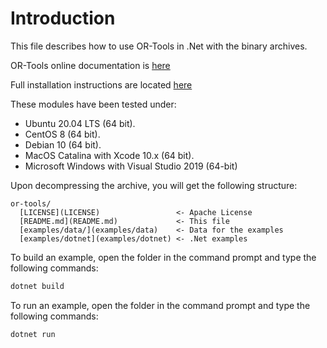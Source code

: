 # Introduction

This file describes how to use OR-Tools in .Net with the binary archives.

OR-Tools online documentation is
[here](https://developers.google.com/optimization)

Full installation instructions are located
[here](https://developers.google.com/optimization/install/dotnet/)

These modules have been tested under:

  - Ubuntu 20.04 LTS (64 bit).
  - CentOS 8 (64 bit).
  - Debian 10 (64 bit).
  - MacOS Catalina with Xcode 10.x (64 bit).
  - Microsoft Windows with Visual Studio 2019 (64-bit)

Upon decompressing the archive, you will get the following structure:

```
or-tools/
  [LICENSE](LICENSE)                 <- Apache License
  [README.md](README.md)             <- This file
  [examples/data/](examples/data)    <- Data for the examples
  [examples/dotnet](examples/dotnet) <- .Net examples
```

To build an example, open the folder in the command prompt and type the following commands:

```sh
dotnet build
```

To run an example, open the folder in the command prompt and type the following commands:

```sh
dotnet run
```
